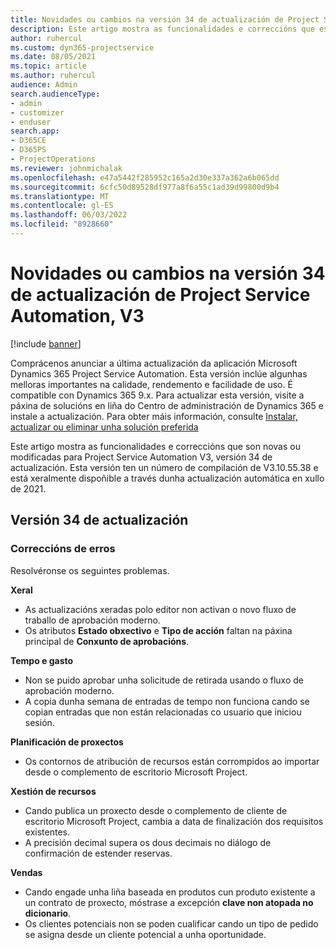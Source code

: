 ```yaml
---
title: Novidades ou cambios na versión 34 de actualización de Project Service Automation, V3
description: Este artigo mostra as funcionalidades e correccións que están dispoñibles la versión 34 de actualización de Project Service Automation, V3.
author: ruhercul
ms.custom: dyn365-projectservice
ms.date: 08/05/2021
ms.topic: article
ms.author: ruhercul
audience: Admin
search.audienceType:
- admin
- customizer
- enduser
search.app:
- D365CE
- D365PS
- ProjectOperations
ms.reviewer: johnmichalak
ms.openlocfilehash: e47a5442f285952c165a2d30e337a362a6b065dd
ms.sourcegitcommit: 6cfc50d89528df977a8f6a55c1ad39d99800d9b4
ms.translationtype: MT
ms.contentlocale: gl-ES
ms.lasthandoff: 06/03/2022
ms.locfileid: "8928660"
---
```

# <a name="whats-new-or-changed-in-project-service-automation-update-release-34-v3"></a>Novidades ou cambios na versión 34 de actualización de Project Service Automation, V3

[!include [banner](../includes/psa-now-project-operations.md)]

Comprácenos anunciar a última actualización da aplicación Microsoft Dynamics 365 Project Service Automation. Esta versión inclúe algunhas melloras importantes na calidade, rendemento e facilidade de uso. É compatible con Dynamics 365 9.x. Para actualizar esta versión, visite a páxina de solucións en liña do Centro de administración de Dynamics 365 e instale a actualización. Para obter máis información, consulte [Instalar, actualizar ou eliminar unha solución preferida](/power-platform/admin/install-remove-preferred-solution)

Este artigo mostra as funcionalidades e correccións que son novas ou modificadas para Project Service Automation V3, versión 34 de actualización. Esta versión ten un número de compilación de V3.10.55.38 e está xeralmente dispoñible a través dunha actualización automática en xullo de 2021.

## <a name="update-release-34"></a>Versión 34 de actualización

### <a name="bug-fixes"></a>Correccións de erros
Resolvéronse os seguintes problemas.

**Xeral**

- As actualizacións xeradas polo editor non activan o novo fluxo de traballo de aprobación moderno.
- Os atributos **Estado obxectivo** e **Tipo de acción** faltan na páxina principal de **Conxunto de aprobacións**.

**Tempo e gasto**

- Non se puido aprobar unha solicitude de retirada usando o fluxo de aprobación moderno.
- A copia dunha semana de entradas de tempo non funciona cando se copian entradas que non están relacionadas co usuario que iniciou sesión.

**Planificación de proxectos**

- Os contornos de atribución de recursos están corrompidos ao importar desde o complemento de escritorio Microsoft Project.

**Xestión de recursos**

- Cando publica un proxecto desde o complemento de cliente de escritorio Microsoft Project, cambia a data de finalización dos requisitos existentes.
- A precisión decimal supera os dous decimais no diálogo de confirmación de estender reservas.

**Vendas**

- Cando engade unha liña baseada en produtos cun produto existente a un contrato de proxecto, móstrase a excepción **clave non atopada no dicionario**.
- Os clientes potenciais non se poden cualificar cando un tipo de pedido se asigna desde un cliente potencial a unha oportunidade.
